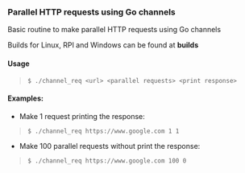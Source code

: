### Parallel HTTP requests using Go channels

Basic routine to make parallel HTTP requests using Go channels

Builds for Linux, RPI and Windows can be found at **builds**

#### Usage

> `$ ./channel_req <url> <parallel requests> <print response>`

#### Examples:

+ Make 1 request printing the response:

> `$ ./channel_req https://www.google.com 1 1`

+ Make 100 parallel requests without print the response:

> `$ ./channel_req https://www.google.com 100 0`